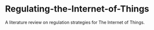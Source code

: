 # Regulating-the-Internet-of-Things

A literature review on regulation strategies for The Internet of Things.

